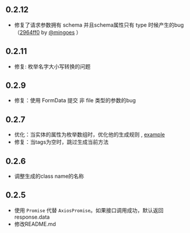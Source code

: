 ## 0.2.12

- 修复了请求参数拥有 schema 并且schema属性只有 type 时候产生的bug（[2964ff0](https://github.com/Manweill/swagger-axios-codegen/pull/1) by [@mingoes](https://github.com/mingoes) ） 


## 0.2.11
- 修复: 枚举名字大小写转换的问题

## 0.2.9

- 修复：使用 FormData 提交 非 file 类型的参数的bug

## 0.2.7

- 优化：当实体的属性为枚举数组时，优化他的生成规则 , [example](./example/swagger.enumArray.json)
- 修复：当tags为空时，跳过生成当前方法


## 0.2.6

- 调整生成的class name的名称

## 0.2.5

- 使用 `Promise` 代替 `AxiosPromise`。如果接口调用成功，默认返回response.data
- 修改README.md